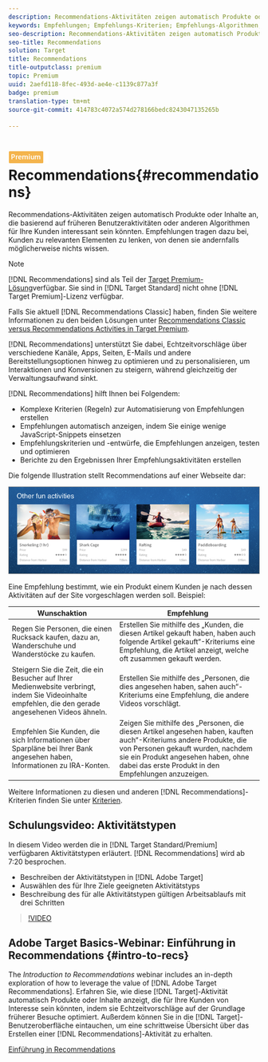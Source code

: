 ```yaml
---
description: Recommendations-Aktivitäten zeigen automatisch Produkte oder Inhalte an, die basierend auf früheren Benutzeraktivitäten oder anderen Algorithmen für Ihre Kunden interessant sein könnten. Empfehlungen tragen dazu bei, Kunden zu relevanten Elementen zu lenken, von denen sie andernfalls möglicherweise nichts wissen.
keywords: Empfehlungen; Empfehlungs-Kriterien; Empfehlungs-Algorithmen; Empfehlungs-Aktivität; Kriterien; Empfehlungs-Targeting
seo-description: Recommendations-Aktivitäten zeigen automatisch Produkte oder Inhalte an, die basierend auf früheren Benutzeraktivitäten oder anderen Algorithmen für Ihre Kunden interessant sein könnten. Empfehlungen tragen dazu bei, Kunden zu relevanten Elementen zu lenken, von denen sie andernfalls möglicherweise nichts wissen.
seo-title: Recommendations
solution: Target
title: Recommendations
title-outputclass: premium
topic: Premium
uuid: 2aefd118-8fec-493d-ae4e-c1139c877a3f
badge: premium
translation-type: tm+mt
source-git-commit: 414783c4072a574d278166bedc8243047135265b

---
```



# ![PREMIUM](/help/assets/premium.png) Recommendations{#recommendations}

Recommendations-Aktivitäten zeigen automatisch Produkte oder Inhalte an, die basierend auf früheren Benutzeraktivitäten oder anderen Algorithmen für Ihre Kunden interessant sein könnten. Empfehlungen tragen dazu bei, Kunden zu relevanten Elementen zu lenken, von denen sie andernfalls möglicherweise nichts wissen.

>[!NOTE]
>
>[!DNL Recommendations] sind als Teil der [Target Premium-Lösung](/help/c-intro/intro.md#premium)verfügbar. Sie sind in [!DNL Target Standard] nicht ohne [!DNL Target Premium]-Lizenz verfügbar.
>
>Falls Sie aktuell [!DNL Recommendations Classic] haben, finden Sie weitere Informationen zu den beiden Lösungen unter [Recommendations Classic versus Recommendations Activities in Target Premium](../c-recommendations/c-recommendations-faq/recommendations-classic-versus-recommendations-activities-target-premium.md#concept_A80223EF66634EA380580C2823A581C5).

[!DNL Recommendations] unterstützt Sie dabei, Echtzeitvorschläge über verschiedene Kanäle, Apps, Seiten, E-Mails und andere Bereitstellungsoptionen hinweg zu optimieren und zu personalisieren, um Interaktionen und Konversionen zu steigern, während gleichzeitig der Verwaltungsaufwand sinkt.

[!DNL Recommendations] hilft Ihnen bei Folgendem:

* Komplexe Kriterien (Regeln) zur Automatisierung von Empfehlungen erstellen
* Empfehlungen automatisch anzeigen, indem Sie einige wenige JavaScript-Snippets einsetzen
* Empfehlungskriterien und -entwürfe, die Empfehlungen anzeigen, testen und optimieren
* Berichte zu den Ergebnissen Ihrer Empfehlungsaktivitäten erstellen

Die folgende Illustration stellt Recommendations auf einer Webseite dar:

![](assets/velocity_example.png)

Eine Empfehlung bestimmt, wie ein Produkt einem Kunden je nach dessen Aktivitäten auf der Site vorgeschlagen werden soll. Beispiel:

| Wunschaktion | Empfehlung |
|--- |--- |
| Regen Sie Personen, die einen Rucksack kaufen, dazu an, Wanderschuhe und Wanderstöcke zu kaufen. | Erstellen Sie mithilfe des „Kunden, die diesen Artikel gekauft haben, haben auch folgende Artikel gekauft“-Kriteriums eine Empfehlung, die Artikel anzeigt, welche oft zusammen gekauft werden. |
| Steigern Sie die Zeit, die ein Besucher auf Ihrer Medienwebsite verbringt, indem Sie Videoinhalte empfehlen, die den gerade angesehenen Videos ähneln. | Erstellen Sie mithilfe des „Personen, die dies angesehen haben, sahen auch“-Kriteriums eine Empfehlung, die andere Videos vorschlägt. |
| Empfehlen Sie Kunden, die sich Informationen über Sparpläne bei Ihrer Bank angesehen haben, Informationen zu IRA-Konten. | Zeigen Sie mithilfe des „Personen, die diesen Artikel angesehen haben, kauften auch“-Kriteriums andere Produkte, die von Personen gekauft wurden, nachdem sie ein Produkt angesehen haben, ohne dabei das erste Produkt in den Empfehlungen anzuzeigen. |
</table>

Weitere Informationen zu diesen und anderen [!DNL Recommendations]-Kriterien finden Sie unter [Kriterien](../c-recommendations/c-algorithms/algorithms.md#concept_4BD01DC437F543C0A13621C93A302750).

## Schulungsvideo: Aktivitätstypen

In diesem Video werden die in [!DNL Target Standard/Premium] verfügbaren Aktivitätstypen erläutert. [!DNL Recommendations] wird ab 7:20 besprochen.

* Beschreiben der Aktivitätstypen in [!DNL Adobe Target]
* Auswählen des für Ihre Ziele geeigneten Aktivitätstyps
* Beschreibung des für alle Aktivitätstypen gültigen Arbeitsablaufs mit drei Schritten

>[!VIDEO](https://video.tv.adobe.com/v/17386?captions=ger)

## Adobe Target Basics-Webinar: Einführung in Recommendations {#intro-to-recs}

The *Introduction to Recommendations* webinar includes an in-depth exploration of how to leverage the value of [!DNL Adobe Target Recommendations]. Erfahren Sie, wie diese [!DNL Target]-Aktivität automatisch Produkte oder Inhalte anzeigt, die für Ihre Kunden von Interesse sein könnten, indem sie Echtzeitvorschläge auf der Grundlage früherer Besuche optimiert. Außerdem können Sie in die [!DNL Target]-Benutzeroberfläche eintauchen, um eine schrittweise Übersicht über das Erstellen einer [!DNL Recommendations]-Aktivität zu erhalten.

[Einführung in Recommendations](https://forums.adobe.com/external-link.jspa?url=https%3A%2F%2Fadobecustomersuccess.adobeconnect.com%2Fp8gt31drhs3e%2F%3FOWASP_CSRFTOKEN%3D4bd6cac5d0806167ee0a5449ba93d6300548d09c922bcb751c38973897a5703a)